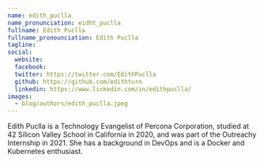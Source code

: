 ```yaml
---
name: edith_puclla
name_pronunciation: eidht_puclla
fullname: Edith Puclla
fullname_pronounciation: Edith Puclla
tagline: 
social:
  website: 
  facebook: 
  twitter: https://twitter.com/EdithPuclla
  github: https://github.com/edithturn
  linkedin: https://www.linkedin.com/in/edithpuclla/
images:
  - blog/authors/edith_puclla.jpeg
---
```


Edith Puclla is a Technology Evangelist of Percona Corporation, studied at 42 Silicon Valley School in California in 2020, and was part of the Outreachy Internship in 2021. She has a background in DevOps and is a Docker and Kubernetes enthusiast.
